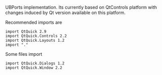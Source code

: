 UBPorts implementation. Its currently based on QtControls platform with 
changes induced by Qt version available on this platform.

Recommended imports are

```
import QtQuick 2.9
import QtQuick.Controls 2.2
import QtQuick.Layouts 1.2
import "."
```

Some files import

```
import QtQuick.Dialogs 1.2
import QtQuick.Window 2.2
```

